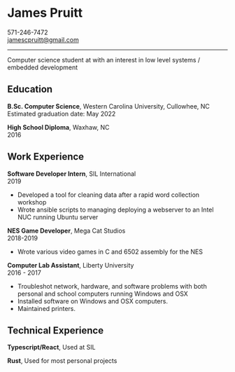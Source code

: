 
# James Pruitt   
571-246-7472  
jamescpruitt@gmail.com

---


Computer science student at with an interest in low level systems / embedded development

## Education

**B.Sc. Computer Science**, Western Carolina University, Cullowhee, NC  
Estimated graduation date: May 2022

**High School Diploma**, Waxhaw, NC  
2016

## Work Experience

**Software Developer Intern**, SIL International  
2019

* Developed a tool for cleaning data after a rapid word collection workshop
* Wrote ansible scripts to managing deploying a webserver to an Intel NUC running Ubuntu server

**NES Game Developer**, Mega Cat Studios  
2018-2019

* Wrote various video games in C and 6502 assembly for the NES

**Computer Lab Assistant**, Liberty University  
2016 - 2017

* Troubleshot network, hardware, and software problems with both personal and school computers running Windows and OSX
* Installed software on Windows and OSX computers. 
* Maintained printers.


## Technical Experience

**Typescript/React**,  Used at SIL

**Rust**,  Used for most personal projects
